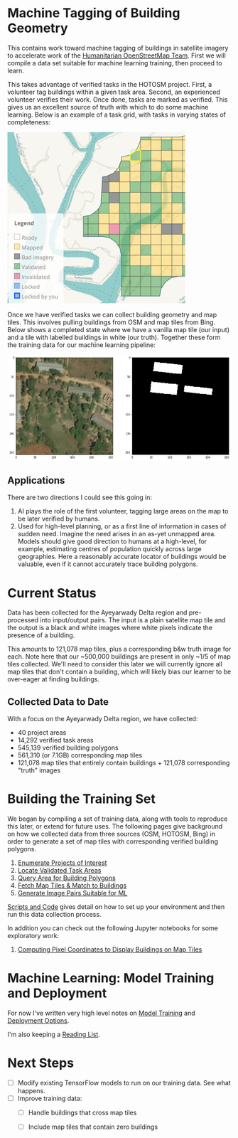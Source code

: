 # Machine Tagging of Building Geometry

This contains work toward machine tagging of buildings in satellite imagery to accelerate work of the [Humanitarian OpenStreetMap Team](https://tasks.hotosm.org).  First we will compile a data set suitable for machine learning training, then proceed to learn.  

This takes advantage of verified tasks in the HOTOSM project. First, a volunteer tag buildings within a given task area. Second, an experienced volunteer verifies their work.  Once done, tasks are marked as verified.  This gives us an excellent source of truth with which to do some machine learning.  Below is an example of a task grid, with tasks in varying states of completeness:

<img src="image/irregular-region.png" alt="Verified Task Area" width="400"/>

Once we have verified tasks we can collect building geometry and map tiles.  This involves pulling buildings from OSM and map tiles from Bing.  Below shows a completed state where we have a vanilla map tile (our input) and a tile with labelled buildings in white (our truth).  Together these form the training data for our machine learning pipeline:

<img src="image/map-plus-truth.png" alt="Map tile plus its corresponding truth" width="600"/>

## Applications

There are two directions I could see this going in:

1. AI plays the role of the first volunteer, tagging large areas on the map to be later verified by humans.
1. Used for high-level planning, or as a first line of information in cases of sudden need.  Imagine the need arises in an as-yet unmapped area.  Models should give good direction to humans at a high-level, for example, estimating centres of population quickly across large geographies.  Here a reasonably accurate locator of buildings would be valuable, even if it cannot accurately trace building polygons.

# Current Status

Data has been collected for the Ayeyarwady Delta region and pre-processed into input/output pairs.   The input is a plain satellite map tile and the output is a black and white images where white pixels indicate the presence of a building. 

This amounts to 121,078 map tiles, plus a corresponding b&w truth image for each.  Note here that our ~500,000 buildings are present in only ~1/5 of map tiles collected.  We'll need to consider this later we will currently ignore all map tiles that don't contain a building, which will likely bias our learner to be over-eager at finding buildings.

## Collected Data to Date

With a focus on the Ayeyarwady Delta region, we have collected:

* 40 project areas
* 14,292 verified task areas
* 545,139 verified building polygons
* 561,310 (or 7.1GB) corresponding map tiles
* 121,078 map tiles that entirely contain buildings + 121,078 corresponding "truth" images


# Building the Training Set

We began by compiling a set of training data, along with tools to reproduce this later, or extend for future uses.  The following pages give background on how we collected data from three sources (OSM, HOTOSM, Bing) in order to generate a set of map tiles with corresponding verified building polygons.  

1. [Enumerate Projects of Interest](../../wiki/Enumerating-Projects)
1. [Locate Validated Task Areas](../../wiki/Finding-Validated-Task-Areas)
1. [Query Area for Building Polygons](../../wiki/Find-Building-Polygons-using-the-Overpass-API)
1. [Fetch Map Tiles & Match to Buildings](../../wiki/Find-Map-Tiles-&-Computing-Coordinates)
1. [Generate Image Pairs Suitable for ML](../../wiki/Generate-Image-Pairs-Suitable-for-ML)

[Scripts and Code](../../wiki/Data-Collection-Scripts) gives detail on how to set up your environment and then run this data collection process.

In addition you can check out the following Jupyter notebooks for some exploratory work:

1. [Computing Pixel Coordinates to Display Buildings on Map Tiles](scripts/map_tile_truth_preparation.ipynb)

# Machine Learning: Model Training and Deployment

For now I've written very high level notes on [Model Training](../../wiki/Notes-on-Model-Training) and [Deployment Options](../../wiki/Deployment-Options).

I'm also keeping a [Reading List](../../wiki/Reading-List).


# Next Steps

- [ ] Modify existing TensorFlow models to run on our training data. See what happens.
- [ ] Improve training data:
  - [ ] Handle buildings that cross map tiles
  - [ ] Include map tiles that contain zero buildings

